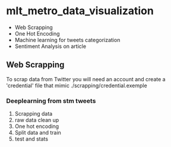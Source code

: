 # mlt_metro_data_visualization

- Web Scrapping
- One Hot Encoding
- Machine learning for tweets categorization
- Sentiment Analysis on article

## Web Scrapping
To scrap data from Twitter you will need an account and create a 'credential' file that mimic ./scrapping/credential.exemple



### Deeplearning from stm tweets
1. Scrapping data
2. raw data clean up 
3. One hot encoding
4. Split data and train
5. test and stats